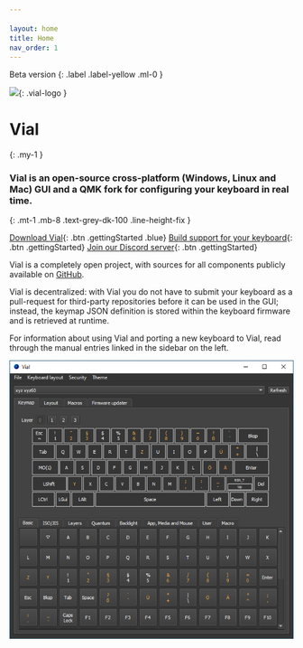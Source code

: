 ```yaml
---

layout: home
title: Home
nav_order: 1
---
```


Beta version
{: .label .label-yellow .ml-0 }

![](/img/logo/png/512.png){: .vial-logo }

# Vial
{: .my-1 }
### **Vial is an open-source cross-platform (Windows, Linux and Mac) GUI and a QMK fork for configuring your keyboard in real time.**
{: .mt-1 .mb-8 .text-grey-dk-100 .line-height-fix }

[Download Vial](/download){: .btn .gettingStarted .blue}
[Build support for your keyboard](/getting-started/porting-to-via.md){: .btn .gettingStarted}
[Join our Discord server](https://discord.gg/6Ybrtvj6Ae){: .btn .gettingStarted}


Vial is a completely open project, with sources for all components publicly available on [GitHub](https://github.com/vial-kb).

Vial is decentralized: with Vial you do not have to submit your keyboard as a pull-request for third-party repositories before it can be used in the GUI; instead, the keymap JSON definition is stored within the keyboard firmware and is retrieved at runtime.

For information about using Vial and porting a new keyboard to Vial, read through the manual entries linked in the sidebar on the left.

![](img/vial-win-1.png)
